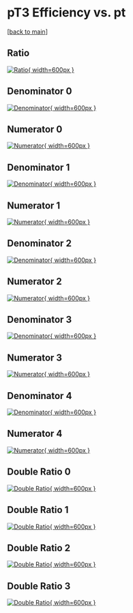 # pT3 Efficiency vs. pt

[[back to main](./)]



## Ratio

[![Ratio](../mtv/var/pT3_base_0_0_eff_pt.png){ width=600px }](../mtv/var/pT3_base_0_0_eff_pt.pdf)

## Denominator 0

[![Denominator](../mtv/den/pT3_base_0_0_eff_pt_den0.png){ width=600px }](../mtv/den/pT3_base_0_0_eff_pt_den0.pdf)

## Numerator 0

[![Numerator](../mtv/num/pT3_base_0_0_eff_pt_num0.png){ width=600px }](../mtv/num/pT3_base_0_0_eff_pt_num0.pdf)

## Denominator 1

[![Denominator](../mtv/den/pT3_base_0_0_eff_pt_den1.png){ width=600px }](../mtv/den/pT3_base_0_0_eff_pt_den1.pdf)

## Numerator 1

[![Numerator](../mtv/num/pT3_base_0_0_eff_pt_num1.png){ width=600px }](../mtv/num/pT3_base_0_0_eff_pt_num1.pdf)

## Denominator 2

[![Denominator](../mtv/den/pT3_base_0_0_eff_pt_den2.png){ width=600px }](../mtv/den/pT3_base_0_0_eff_pt_den2.pdf)

## Numerator 2

[![Numerator](../mtv/num/pT3_base_0_0_eff_pt_num2.png){ width=600px }](../mtv/num/pT3_base_0_0_eff_pt_num2.pdf)

## Denominator 3

[![Denominator](../mtv/den/pT3_base_0_0_eff_pt_den3.png){ width=600px }](../mtv/den/pT3_base_0_0_eff_pt_den3.pdf)

## Numerator 3

[![Numerator](../mtv/num/pT3_base_0_0_eff_pt_num3.png){ width=600px }](../mtv/num/pT3_base_0_0_eff_pt_num3.pdf)

## Denominator 4

[![Denominator](../mtv/den/pT3_base_0_0_eff_pt_den4.png){ width=600px }](../mtv/den/pT3_base_0_0_eff_pt_den4.pdf)

## Numerator 4

[![Numerator](../mtv/num/pT3_base_0_0_eff_pt_num4.png){ width=600px }](../mtv/num/pT3_base_0_0_eff_pt_num4.pdf)

## Double Ratio 0

[![Double Ratio](../mtv/ratio/pT3_base_0_0_eff_pt_ratio0.png){ width=600px }](../mtv/ratio/pT3_base_0_0_eff_pt_ratio0.pdf)

## Double Ratio 1

[![Double Ratio](../mtv/ratio/pT3_base_0_0_eff_pt_ratio1.png){ width=600px }](../mtv/ratio/pT3_base_0_0_eff_pt_ratio1.pdf)

## Double Ratio 2

[![Double Ratio](../mtv/ratio/pT3_base_0_0_eff_pt_ratio2.png){ width=600px }](../mtv/ratio/pT3_base_0_0_eff_pt_ratio2.pdf)

## Double Ratio 3

[![Double Ratio](../mtv/ratio/pT3_base_0_0_eff_pt_ratio3.png){ width=600px }](../mtv/ratio/pT3_base_0_0_eff_pt_ratio3.pdf)

